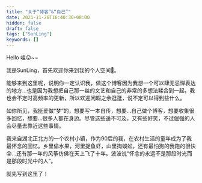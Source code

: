 ```yaml
---
title: "关于“博客”&“自己”"
date: 2021-11-28T16:40:30+08:00
hidden: false
draft: false
tags: ["SunLing"]
keywords: []
---
```

Hello  哇😛~~

我是SunLing，首先欢迎你来到我的个人空间👏。

能够来到这里呢，说明你一定认识我，做这个博客因为我想一个可以肆无忌惮表达的地方...也是因为我想把自己那一丝的文艺和自己的非常的多想法糅合到一起，我也会不定时高频率的更新，所以欢迎闲暇之余逛逛，说不定可以得到些什么。

如你所见，我挺爱做“梦”的，想要写一本自传，想要...自己做个博客，想要收集很多回忆，想要...很多人都在身边。尽管这些遥不可及，又有些好笑，不过倔强的人会尽量去靠近这些事情。

我来自湖北正北方的一个农村小镇，作为90后的我，在农村生活的童年成为了我最怀念的回忆。乡里偷水果，河里捉鱼虾，山里掏蜈蚣，还有最怕狗的我跑的很快😰...还有那一年的风筝仿佛在天上飞了十年。波波说“怀念的永远不是那段时光而是那段时光中的人”。

就先写到这里了！





